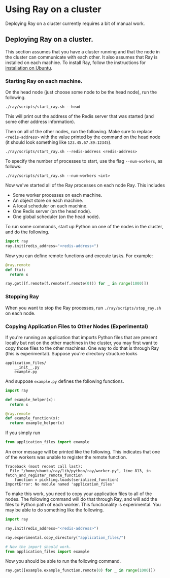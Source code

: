 # Using Ray on a cluster

Deploying Ray on a cluster currently requires a bit of manual work.

## Deploying Ray on a cluster.

This section assumes that you have a cluster running and that the node in the
cluster can communicate with each other. It also assumes that Ray is installed
on each machine. To install Ray, follow the instructions for [installation on
Ubuntu](install-on-ubuntu.md).

### Starting Ray on each machine.

On the head node (just choose some node to be the head node), run the following.

```
./ray/scripts/start_ray.sh --head
```

This will print out the address of the Redis server that was started (and some
other address information).

Then on all of the other nodes, run the following. Make sure to replace
`<redis-address>` with the value printed by the command on the head node (it
should look something like `123.45.67.89:12345`).

```
./ray/scripts/start_ray.sh --redis-address <redis-address>
```

To specify the number of processes to start, use the flag `--num-workers`, as
follows:

```
./ray/scripts/start_ray.sh --num-workers <int>
```

Now we've started all of the Ray processes on each node Ray. This includes

- Some worker processes on each machine.
- An object store on each machine.
- A local scheduler on each machine.
- One Redis server (on the head node).
- One global scheduler (on the head node).

To run some commands, start up Python on one of the nodes in the cluster, and do
the following.

```python
import ray
ray.init(redis_address="<redis-address>")
```

Now you can define remote functions and execute tasks. For example:

```python
@ray.remote
def f(x):
  return x

ray.get([f.remote(f.remote(f.remote(0))) for _ in range(1000)])
```

### Stopping Ray
When you want to stop the Ray processes, run `./ray/scripts/stop_ray.sh`
on each node.

### Copying Application Files to Other Nodes (Experimental)

If you're running an application that imports Python files that are present
locally but not on the other machines in the cluster, you may first want to copy
those files to the other machines. One way to do that is through Ray (this is
experimental). Suppose you're directory structure looks

```
application_files/
    __init__.py
    example.py
```

And suppose `example.py` defines the following functions.

```python
import ray

def example_helper(x):
  return x

@ray.remote
def example_function(x):
  return example_helper(x)
```

If you simply run

```python
from application_files import example
```

An error message will be printed like the following. This indicates that one of
the workers was unable to register the remote function.

```
Traceback (most recent call last):
  File "/home/ubuntu/ray/lib/python/ray/worker.py", line 813, in fetch_and_register_remote_function
    function = pickling.loads(serialized_function)
ImportError: No module named 'application_files'
```

To make this work, you need to copy your application files to all of the nodes.
The following command will do that through Ray, and will add the files to Python
path of each worker. This functionality is experimental. You may be able to do
something like the following.

```python
import ray

ray.init(redis_address="<redis-address>")

ray.experimental.copy_directory("application_files/")

# Now the import should work.
from application_files import example
```

Now you should be able to run the following command.

```python
ray.get([example.example_function.remote(0) for _ in range(1000)])
```

